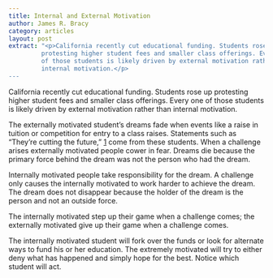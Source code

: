 ```yaml
---
title: Internal and External Motivation
author: James R. Bracy
category: articles
layout: post
extract: "<p>California recently cut educational funding. Students rose up
         protesting higher student fees and smaller class offerings. Every one
         of those students is likely driven by external motivation rather than
         internal motivation.</p>
---
```


California recently cut educational funding. Students rose up
protesting higher student fees and smaller class offerings. Every one
of those students is likely driven by external motivation rather than
internal motivation.

The externally motivated student’s dreams fade when events like a
raise in tuition or competition for entry to a class
raises. Statements such as “They’re cutting the future,”
[1](http://articles.latimes.com/2010/mar/05/local/la-me-protests5-2010mar05)
come from these students. When a challenge arises externally motivated
people cower in fear. Dreams die because the primary force behind the
dream was not the person who had the dream.

Internally motivated people take responsibility for the dream. A
challenge only causes the internally motivated to work harder to
achieve the dream. The dream does not disappear because the holder of
the dream is the person and not an outside force.

The internally motivated step up their game when a challenge comes;
the externally motivated give up their game when a challenge comes.

The internally motivated student will fork over the funds or look for
alternate ways to fund his or her education. The extremely motivated
will try to either deny what has happened and simply hope for the
best. Notice which student will act.
